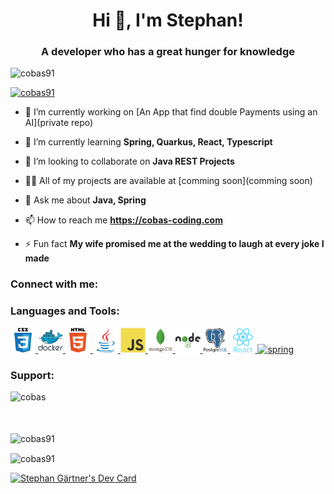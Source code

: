 <h1 align="center">Hi 👋, I'm Stephan!</h1>
<h3 align="center">A developer who has a great hunger for knowledge</h3>

<p align="left"> <img src="https://komarev.com/ghpvc/?username=cobas91&label=Profile%20views&color=0e75b6&style=flat" alt="cobas91" /> </p>

<p align="left"> <a href="https://github.com/ryo-ma/github-profile-trophy"><img src="https://github-profile-trophy.vercel.app/?username=cobas91" alt="cobas91" /></a> </p>

- 🔭 I’m currently working on [An App that find double Payments using an AI](private repo)

- 🌱 I’m currently learning **Spring, Quarkus, React, Typescript**

- 👯 I’m looking to collaborate on **Java REST Projects**

- 👨‍💻 All of my projects are available at [comming soon](comming soon)

- 💬 Ask me about **Java, Spring**

- 📫 How to reach me **https://cobas-coding.com**

- ⚡ Fun fact **My wife promised me at the wedding to laugh at every joke I made**

<h3 align="left">Connect with me:</h3>
<p align="left">
</p>

<h3 align="left">Languages and Tools:</h3>
<p align="left"> <a href="https://www.w3schools.com/css/" target="_blank" rel="noreferrer"> <img src="https://raw.githubusercontent.com/devicons/devicon/master/icons/css3/css3-original-wordmark.svg" alt="css3" width="40" height="40"/> </a> <a href="https://www.docker.com/" target="_blank" rel="noreferrer"> <img src="https://raw.githubusercontent.com/devicons/devicon/master/icons/docker/docker-original-wordmark.svg" alt="docker" width="40" height="40"/> </a> <a href="https://www.w3.org/html/" target="_blank" rel="noreferrer"> <img src="https://raw.githubusercontent.com/devicons/devicon/master/icons/html5/html5-original-wordmark.svg" alt="html5" width="40" height="40"/> </a> <a href="https://www.java.com" target="_blank" rel="noreferrer"> <img src="https://raw.githubusercontent.com/devicons/devicon/master/icons/java/java-original.svg" alt="java" width="40" height="40"/> </a> <a href="https://developer.mozilla.org/en-US/docs/Web/JavaScript" target="_blank" rel="noreferrer"> <img src="https://raw.githubusercontent.com/devicons/devicon/master/icons/javascript/javascript-original.svg" alt="javascript" width="40" height="40"/> </a> <a href="https://www.mongodb.com/" target="_blank" rel="noreferrer"> <img src="https://raw.githubusercontent.com/devicons/devicon/master/icons/mongodb/mongodb-original-wordmark.svg" alt="mongodb" width="40" height="40"/> </a> <a href="https://nodejs.org" target="_blank" rel="noreferrer"> <img src="https://raw.githubusercontent.com/devicons/devicon/master/icons/nodejs/nodejs-original-wordmark.svg" alt="nodejs" width="40" height="40"/> </a> <a href="https://www.postgresql.org" target="_blank" rel="noreferrer"> <img src="https://raw.githubusercontent.com/devicons/devicon/master/icons/postgresql/postgresql-original-wordmark.svg" alt="postgresql" width="40" height="40"/> </a> <a href="https://reactjs.org/" target="_blank" rel="noreferrer"> <img src="https://raw.githubusercontent.com/devicons/devicon/master/icons/react/react-original-wordmark.svg" alt="react" width="40" height="40"/> </a> <a href="https://spring.io/" target="_blank" rel="noreferrer"> <img src="https://www.vectorlogo.zone/logos/springio/springio-icon.svg" alt="spring" width="40" height="40"/> </a> </p>

<h3 align="left">Support:</h3>
<p><a href="https://www.buymeacoffee.com/cobas"> <img align="left" src="https://cdn.buymeacoffee.com/buttons/v2/default-yellow.png" height="50" width="210" alt="cobas" /></a></p><br><br>
<br>
<p><img align="center" src="https://github-readme-stats.vercel.app/api?username=cobas91&show_icons=true&locale=en" alt="cobas91" /></p>

<p><img align="center" src="https://github-readme-streak-stats.herokuapp.com/?user=cobas91&" alt="cobas91" /></p>
<a href="https://app.daily.dev/Cobas"><img src="https://api.daily.dev/devcards/20019e661db645bca609418af468d2ea.png?r=9mw" width="400" alt="Stephan Gärtner's Dev Card"/></a>

